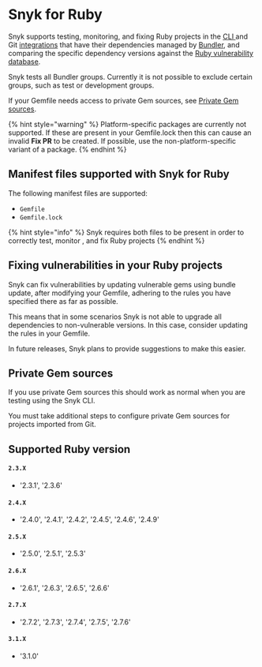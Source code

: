 # Snyk for Ruby

Snyk supports testing, monitoring, and fixing Ruby projects in the [CLI ](../../../snyk-cli/)and Git [integrations](../../../integrations/) that have their dependencies managed by [Bundler](https://bundler.io/), and comparing the specific dependency versions against the [Ruby vulnerability database](https://snyk.io/vuln?type=rubygems).

Snyk tests all Bundler groups. Currently it is not possible to exclude certain groups, such as test or development groups.

If your Gemfile needs access to private Gem sources, see [Private Gem sources](snyk-for-ruby.md#private-gem-sources).

{% hint style="warning" %}
Platform-specific packages are currently not supported. If these are present in your Gemfile.lock then this can cause an invalid **Fix PR** to be created. If possible, use the non-platform-specific variant of a package.
{% endhint %}

## Manifest files supported with Snyk for Ruby

The following manifest files are supported:

* `Gemfile`
* `Gemfile.lock`

{% hint style="info" %}
Snyk requires both files to be present in order to correctly test, monitor , and fix Ruby projects
{% endhint %}

## Fixing vulnerabilities in your Ruby projects

Snyk can fix vulnerabilities by updating vulnerable gems using bundle update, after modifying your Gemfile, adhering to the rules you have specified there as far as possible.

This means that in some scenarios Snyk is not able to upgrade all dependencies to non-vulnerable versions. In this case, consider updating the rules in your Gemfile.

In future releases, Snyk plans to provide suggestions to make this easier.

## **Private Gem sources**

If you use private Gem sources this should work as normal when you are testing using the Snyk CLI.

You must take additional steps to configure private Gem sources for projects imported from Git.

## Supported Ruby version

#### `2.3.X`

* '2.3.1', '2.3.6'

#### `2.4.X`

* '2.4.0', '2.4.1', '2.4.2', '2.4.5', '2.4.6', '2.4.9'

#### `2.5.X`

* '2.5.0', '2.5.1', '2.5.3'

#### `2.6.X`

* '2.6.1', '2.6.3', '2.6.5', '2.6.6'

#### `2.7.X`

* '2.7.2', '2.7.3', '2.7.4', '2.7.5', '2.7.6'

#### `3.1.X`

* '3.1.0'
